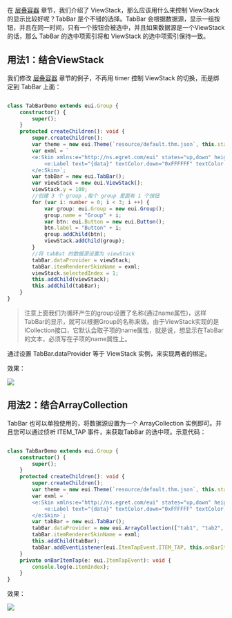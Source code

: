 在 [层叠容器](../../../../extension/EUI/container/viewStack/README.md) 章节，我们介绍了 ViewStack，那么应该用什么来控制 ViewStack 的显示比较好呢？TabBar 是个不错的选择。TabBar 会根据数据源，显示一组按钮，并且在同一时间，只有一个按钮会被选中，并且如果数据源是一个ViewStack 的话，那么 TabBar 的选中项索引将和 ViewStack 的选中项索引保持一致。

##  用法1：结合ViewStack

我们修改 [层叠容器](../../../../extension/EUI/container/viewStack/README.md) 章节的例子，不再用 timer 控制 ViewStack 的切换，而是绑定到 TabBar 上面：

``` TypeScript

class TabBarDemo extends eui.Group {
    constructor() {
        super();
    }
    protected createChildren(): void {
        super.createChildren();
        var theme = new eui.Theme(`resource/default.thm.json`, this.stage);
        var exml = `
        <e:Skin xmlns:e="http://ns.egret.com/eui" states="up,down" height="50"> 
            <e:Label text="{data}" textColor.down="0xFFFFFF" textColor.up="0x666666" horizontalCenter="0" verticalCenter="0"/> 
        </e:Skin>`;
        var tabBar = new eui.TabBar();
        var viewStack = new eui.ViewStack();
        viewStack.y = 100;
        //创建 3 个 group ,每个 group 里面有 1 个按钮
        for (var i: number = 0; i < 3; i ++) {
            var group: eui.Group = new eui.Group();
            group.name = "Group" + i;
            var btn: eui.Button = new eui.Button();
            btn.label = "Button" + i;
            group.addChild(btn);
            viewStack.addChild(group);
        }
		//将 tabBat 的数据源设置为 viewStack
        tabBar.dataProvider = viewStack;
        tabBar.itemRendererSkinName = exml;
        viewStack.selectedIndex = 1;
        this.addChild(viewStack);
        this.addChild(tabBar);
    }
}

```

> 注意上面我们为循环产生的group设置了名称(通过name属性)，这样TabBar的显示，就可以根据Group的名称来做。由于ViewStack实现的是ICollection接口，它默认会取子项的name属性，就是说，想显示在TabBar的文本，必须写在子项的name属性上。

  通过设置 TabBar.dataProvider 等于 ViewStack 实例，来实现两者的绑定。



效果：

![][9-4-tabbar-A]

## 用法2：结合ArrayCollection

TabBar 也可以单独使用的，将数据源设置为一个 ArrayCollection 实例即可。并且您可以通过侦听 ITEM_TAP 事件，来获取TabBar 的选中项。示意代码：

``` TypeScript

class TabBarDemo extends eui.Group {
    constructor() {
        super();
    }
    protected createChildren(): void {
        super.createChildren();
        var theme = new eui.Theme(`resource/default.thm.json`, this.stage);
        var exml = `
        <e:Skin xmlns:e="http://ns.egret.com/eui" states="up,down" height="50"> 
            <e:Label text="{data}" textColor.down="0xFFFFFF" textColor.up="0x666666" horizontalCenter="0" verticalCenter="0"/> 
        </e:Skin>`;
        var tabBar = new eui.TabBar();
        tabBar.dataProvider = new eui.ArrayCollection(["tab1", "tab2", "tab3"]);
        tabBar.itemRendererSkinName = exml;
        this.addChild(tabBar);
        tabBar.addEventListener(eui.ItemTapEvent.ITEM_TAP, this.onBarItemTap, this);
    }
    private onBarItemTap(e: eui.ItemTapEvent): void {
        console.log(e.itemIndex);
    }
}

```

效果：

![][9-4-tabbar-B]

[9-4-tabbar-A]: http://sedn.egret.com/5604f1ae770d6.png

[9-4-tabbar-B]: http://sedn.egret.com/5604f1ae9a80d.png